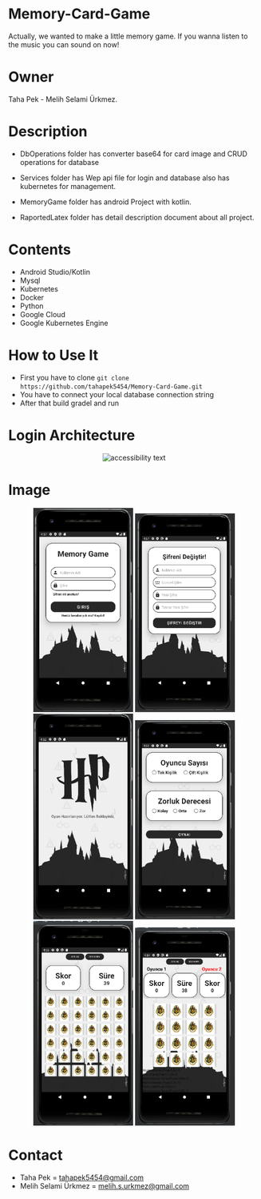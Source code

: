 # Memory-Card-Game
Actually, we wanted to make a little memory game.
If you wanna listen to the music you can sound on now!

# Owner
Taha Pek - Melih Selami Ürkmez.

# Description
  * DbOperations folder has converter base64 for card image and CRUD operations for database
  
  * Services folder has Wep api file for login and database also has kubernetes for management.
  
  * MemoryGame folder has android Project with kotlin.
  
  * RaportedLatex folder has detail description document about all project.
  
  
  
# Contents
  * Android Studio/Kotlin
  * Mysql
  * Kubernetes
  * Docker
  * Python
  * Google Cloud
  * Google Kubernetes Engine
  


# How to Use It
  * First you have to clone `git clone https://github.com/tahapek5454/Memory-Card-Game.git`
  * You have to connect your local database connection string
  * After that build gradel and run
 
 # Login Architecture
 <p align="center">
  <img src="/Images/phoneImage/Yazlab3LoginARCH.png" width="200" alt="accessibility text">
</p>
 
 
 
# Image
 <p align="center">
  <img src="/Images/phoneImage/login.png" width="200" alt="accessibility text">
 <img src="/Images/phoneImage/changePass.png" width="200" alt="accessibility text">
 <img src="/Images/phoneImage/loading.png" width="200" alt="accessibility text">
 <img src="/Images/phoneImage/mainmenu.png" width="200" alt="accessibility text">
 <img src="/Images/phoneImage/game.png" width="200" alt="accessibility text">
 <img src="/Images/phoneImage/game3.png" width="200" alt="accessibility text">
</p>


 
# Contact
  * Taha Pek = tahapek5454@gmail.com
  * Melih Selami Ürkmez = melih.s.urkmez@gmail.com
